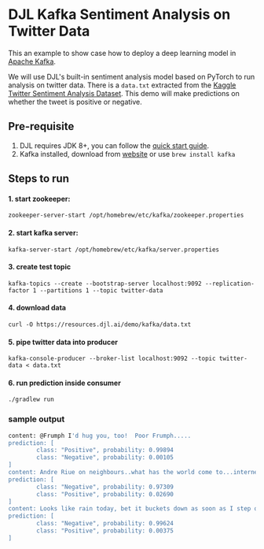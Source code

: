 # DJL Kafka Sentiment Analysis on Twitter Data

This an example to show case how to deploy a deep learning model in [Apache  Kafka](http://kafka.apache.org/).

We will use DJL's built-in sentiment analysis model based on PyTorch to run analysis on twitter data.
There is a `data.txt` extracted from the [Kaggle Twitter Sentiment Analysis Dataset](https://www.kaggle.com/kazanova/sentiment140).
This demo will make predictions on whether the tweet is positive or negative.


## Pre-requisite

1. DJL requires JDK 8+, you can follow the [quick start guide](https://docs.djl.ai/docs/development/setup.html).
2. Kafka installed, download from [website](http://kafka.apache.org/) or use `brew install kafka` 

## Steps to run

#### 1. start zookeeper:

```
zookeeper-server-start /opt/homebrew/etc/kafka/zookeeper.properties
```

#### 2. start kafka server:

```
kafka-server-start /opt/homebrew/etc/kafka/server.properties
```

#### 3. create test topic

```
kafka-topics --create --bootstrap-server localhost:9092 --replication-factor 1 --partitions 1 --topic twitter-data
```

#### 4. download data

```
curl -O https://resources.djl.ai/demo/kafka/data.txt
```

#### 5. pipe twitter data into producer

```
kafka-console-producer --broker-list localhost:9092 --topic twitter-data < data.txt
```

#### 6. run prediction inside consumer

```
./gradlew run
```

### sample output

```bash
content: @Frumph I'd hug you, too!  Poor Frumph.....
prediction: [
        class: "Positive", probability: 0.99894
        class: "Negative", probability: 0.00105
]
content: Andre Riue on neighbours..what has the world come to...internets down  lol
prediction: [
        class: "Negative", probability: 0.97309
        class: "Positive", probability: 0.02690
]
content: Looks like rain today, bet it buckets down as soon as I step outside front door, always the way !!!!, downhill all the way from today
prediction: [
        class: "Negative", probability: 0.99624
        class: "Positive", probability: 0.00375
]
```
